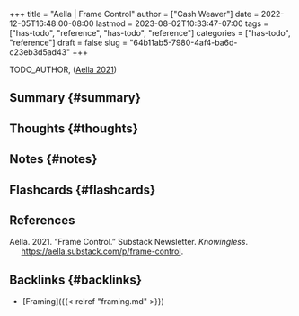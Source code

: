 +++
title = "Aella | Frame Control"
author = ["Cash Weaver"]
date = 2022-12-05T16:48:00-08:00
lastmod = 2023-08-02T10:33:47-07:00
tags = ["has-todo", "reference", "has-todo", "reference"]
categories = ["has-todo", "reference"]
draft = false
slug = "64b11ab5-7980-4af4-ba6d-c23eb3d5ad43"
+++

TODO_AUTHOR, (<a href="#citeproc_bib_item_1">Aella 2021</a>)


## Summary {#summary}


## Thoughts {#thoughts}


## Notes {#notes}


## Flashcards {#flashcards}

## References

<style>.csl-entry{text-indent: -1.5em; margin-left: 1.5em;}</style><div class="csl-bib-body">
  <div class="csl-entry"><a id="citeproc_bib_item_1"></a>Aella. 2021. “Frame Control.” Substack Newsletter. <i>Knowingless</i>. <a href="https://aella.substack.com/p/frame-control">https://aella.substack.com/p/frame-control</a>.</div>
</div>


## Backlinks {#backlinks}

-   [Framing]({{< relref "framing.md" >}})
